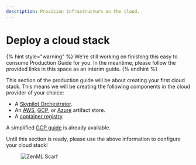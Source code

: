```yaml
---
description: Provision infrastructure on the cloud.
---
```


# Deploy a cloud stack

{% hint style="warning" %}
We're still working on finishing this easy to consume Production Guide for you. In the meantime, please follow the provided links in this space as an interim guide.
{% endhint %}

This section of the production guide will be about creating your first cloud stack. This means we will be creating the following components in the cloud provider of your choice:

- A [Skypilot Orchestrator](../../stacks-and-components/component-guide/orchestrators/skypilot-vm.md).
- An [AWS](../../stacks-and-components/component-guide/artifact-stores/s3.md), [GCP](../../stacks-and-components/component-guide/artifact-stores/gcp.md), or [Azure](../../stacks-and-components/component-guide/artifact-stores/azure.md) artifact store.
- A [container registry](../../stacks-and-components/component-guide/container-registries/container-registries.md)

A simplified [GCP guide](../../stacks-and-components/stack-deployment/cloud-stacks/minimal-gcp-stack.md) is already available.

Until this section is ready, please use the above information to configure your cloud stack!

<!-- For scarf -->
<figure><img alt="ZenML Scarf" referrerpolicy="no-referrer-when-downgrade" src="https://static.scarf.sh/a.png?x-pxid=f0b4f458-0a54-4fcd-aa95-d5ee424815bc" /></figure>
